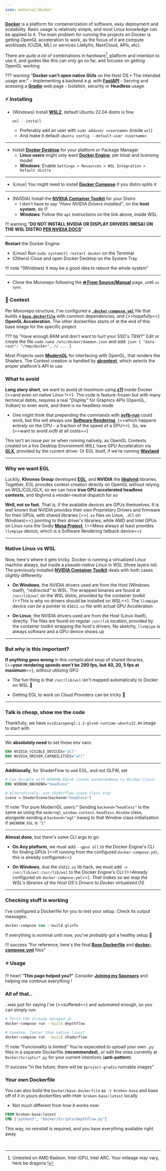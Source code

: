 ```yaml
---
icon: material/docker
---
```


<!-- Todo: Overhaul section wip -->
<!--
<b><span class="the">D</span>ocker</b> is a platform for containerization of software, easy deployment and scalability. The main problem for running the projects on Docker is getting OpenGL acceleration to work, as the focus of it are compute workloads or services.

## Installation

### Docker

!!! bifurcation ""
    === ":material-microsoft: Windows"
        - Install [**Windows Subsystem for Linux 2**](https://learn.microsoft.com/en-us/windows/wsl/install) in a **PowerShell** terminal with:
        ```powershell title=""
        wsl --install
        ```
        - Install [**Docker Desktop**](chttps://www.docker.com/products/docker-desktop/), enable `Settings > Resources > WSL Integration > Distro`
    === ":simple-linux: Linux"
        - Install the [**Docker Engine**](https://wiki.archlinux.org/title/Docker)
        - Install [**Docker Compose**](https://docs.docker.com/compose/)
        - Install the [**NVIDIA Container Toolkit**](https://docs.nvidia.com/datacenter/cloud-native/container-toolkit/latest/install-guide.html#installing-with-apt) for your Distro
        - Enable docker socket `sudo systemctl enable --now docker.socket`

- Enable docker socket `sudo systemctl enable --now docker.socket`

### Podman

## Running

You can either use prebuilt images or build them from source.

### Prebuilt images

I build and publish images to GitHub Container Registry (GHCR), you can see all of them [here](https://github.com/orgs/BrokenSource/packages). The last name part is the bundled PyTorch version, such as `cpu`, `cu124`. All `cu*` images uses CUDA and are NVIDIA GPU Exclusive.

You can run the following command

```shell title=""
docker run --rm --gpus all ghcr.io/brokensource/glinfo:latest-cpu
```

### Building images

Clone the monorepo [**from source**](site:/get/source), you can then run and build the images with:

```shell title=""
docker compose run --rm shaderflow
```

You can run the following command

https://github.com/orgs/BrokenSource/packages
 -->



<a href="https://www.docker.com"><b><span class="the">D</span>ocker</b></a> is a platform for containerization of software, easy deployment and scalability. Basic usage is relatively simple, and most Linux knowledge can be applied to it. The main problem for running the projects on Docker is getting OpenGL acceleration to work, as the focus of it are compute workloads (CUDA, ML) or services (Jellyfin, NextCloud, APIs, etc).

There are *quite a lot* of combinations in hardware[^1], platform and intention to use it, and guides like this can only go so far, and focuses on getting OpenGL working.

[^1]: Untested on AMD Radeon, Intel iGPU, Intel ARC. Your mileage may vary, here be dragons !

??? warning "**Docker can't open native GUIs** on the Host OS • The intended usage are:"
    - Implementing a backend _e.g._ with [**FastAPI**](https://fastapi.tiangolo.com)
    - Serving and acessing a [**Gradio**](https://www.gradio.app) web page
    - Isolation, security or **Headless** usage

### ⚡️ Installing

- (Windows) Install [**WSL2**](https://learn.microsoft.com/en-us/windows/wsl/install), default Ubuntu 22.04 distro is fine
    ```powershell title="PowerShell"
    wsl --install
    ```
    - Preferably add an user with `sudo adduser <username>` (inside `wsl`)
    - And make it default `ubuntu config --default-user <username>`

<hr>

- Install [**Docker Desktop**](chttps://www.docker.com/products/docker-desktop/) for your platform or Package Manager
    - **Linux users** might only want [**Docker Engine**](https://wiki.archlinux.org/title/Docker), per bloat and licensing model
    - **Windows**: Enable `Settings > Resources > WSL Integration > Default distro`

<hr>

- (Linux) You might need to install [**Docker Compose**](https://docs.docker.com/compose/) if you distro splits it

<hr>

- (NVIDIA) Install the [**NVIDIA Container Toolkit**](https://docs.nvidia.com/datacenter/cloud-native/container-toolkit/latest/install-guide.html#installing-with-apt) for your Distro
    - I don't have to say _"Have NVIDIA Drivers installed"_, on the **host system**, do I?
    - **Windows**: Follow the `apt` instructions on the link above, inside WSL

!!! warning "**DO NOT INSTALL NVIDIA OR DISPLAY DRIVERS (MESA) ON THE WSL DISTRO [**PER NVIDIA DOCS**](https://docs.nvidia.com/cuda/wsl-user-guide/index.html#step-1-install-nvidia-driver-for-gpu-support)**"

<hr>

**Restart** the Docker Engine:

- (Linux) Run `sudo systemctl restart docker` on the Terminal
- (Others) Close and open Docker Desktop on the System Tray

!!! note "(Windows) It may be a good idea to reboot the whole system"

<hr>

- Clone the Monorepo following the [**🔥 From Source/Manual**](site:/get/source/#installing-manual) page, until `uv sync`

### 🚀 Context

Per Monorepo structure, I've configured a [**`.docker-compose.yml`**](https://github.com/BrokenSource/BrokenSource/blob/main/docker-compose.yml) file that builds a [**`base.dockerfile`**](https://github.com/BrokenSource/BrokenSource/blob/main/Docker/base.dockerfile) with common dependencies, and {>>hopefully<<} **OpenGL Acceleration**. The other dockerfiles starts of at the end of this base image for the specific project

??? tip "Have enough RAM and don't want to hurt your SSD's TBW?"
    Edit or create the file `sudo nano /etc/docker/daemon.json` and add:
    ```json
    {
        "data-root": "/tmp/docker",
        // ...
    }
    ```

Most Projects uses [**ModernGL**](https://github.com/moderngl/moderngl) for interfacing with OpenGL, that renders the Shaders. The Context creation is handled by [**glcontext**](https://github.com/moderngl/glcontext), which selects the proper platform's API to use

<h3>What to avoid</h3>

**Long story short**, we want to avoid _at maximum_ using [**x11**](https://en.wikipedia.org/wiki/X.Org_Server) inside Docker {>>and even on native Linux !<<}. The code is feature-frozen but with many technical debts, requires a real _"Display"_ for Graphics APIs (OpenGL, Vulkan) to even work, and there is no headless mode

- One might think that prepending the commands with [**xvfb-run**](https://en.wikipedia.org/wiki/Xvfb) could work, but this will always use [**Software Rendering**](https://en.wikipedia.org/wiki/Software_rendering), {>>which happens entirely on the CPU - a fraction of the speed of a GPU<<}. So, we {==want to avoid *xvfb* at all costs==}

This isn't an issue _per se_ when running natively, as OpenGL Contexts created on a live Desktop Environment _WILL_ have GPU Acceleration via [**GLX**](https://en.wikipedia.org/wiki/GLX), provided by the current driver. Or EGL itself, if we're running [**Wayland**](https://wayland.freedesktop.org/)

<hr>

<h3>Why we want EGL</h3>

Luckily, **Khronos Group** developed [**EGL**](https://en.wikipedia.org/wiki/EGL_(API)), and **NVIDIA** the [**libglvnd**](https://github.com/NVIDIA/libglvnd) libraries. Together, EGL provides context creation directly on OpenGL without relying on WGL/CGL/GLX, so we can have **true GPU accelerated headless contexts**, and libglvnd a vender-neutral dispatch for so

**Well, not so fast.** That is, if the available devices are GPUs themselves. It is well known that NVIDIA provides their own Proprietary Drivers and firmware for their GPUs, with shared libraries {>>(`.so` files on Linux, `.dll` on Windows)<<} pointing to their driver's libraries; while AMD and Intel GPUs on Linux runs the Godly [**Mesa Project**](https://www.mesa3d.org/). {==Mesa always at least provides `llvmpipe` device, which is a Software Rendering fallback device==}

<hr>

<h3>Native Linux vs WSL</h3>

Now, here's where it gets tricky. Docker is running a virtualized Linux machine always, but inside a _pseudo-native Linux_ in WSL (three layers lol). The previously installed [**NVIDIA Container Toolkit**](https://docs.nvidia.com/datacenter/cloud-native/container-toolkit/latest/install-guide.html#installing-with-apt) deals with both cases slightly differently:

- **On Windows**, the NVIDIA drivers used are from the Host (Windows itself), _"redirected"_ to WSL. The wrapped binaries are found at `/usr/lib/wsl` on the WSL distro, provided by the container toolkit {>>This is why no drivers should be installed on WSL<<}. The `llvmpipe` device _can be_ a pointer to `d3d12.so` file with actual GPU Acceleration

- **On Linux**, the NVIDIA drivers used are from the Host (Linux itself), directly. The files are found on regular `/usr/lib` location, provided by the container toolkit wrapping the host's drivers. No sketchy, `llvmpipe` is always software and a GPU device shows up

<hr>

<h3>But why is this important?</h3>

**If anything goes wrong** in this complicated soup of shared libraries, {==**your rendering speeds won't be 290 fps, but 40, 20, 5 fps at maximum**==}, without utilizing GPU

- The fun thing is that `/usr/lib/wsl` isn't mapped automatically to Docker on WSL 🤡

- Getting EGL to work on Cloud Providers can be tricky 🎈

<hr>

<h3>Talk is cheap, show me the code</h3>

Thankfully, we have `nvidia/opengl:1.2-glvnd-runtime-ubuntu22.04` image to start with

<hr>

We **absolutely need** to set those env vars:

```dockerfile
ENV NVIDIA_VISIBLE_DEVICES="all"
ENV NVIDIA_DRIVER_CAPABILITIES="all"
```

<hr>

**Additionally**, for ShaderFlow to use EGL, and not GLFW, set

```dockerfile
# Can disable with WINDOW_EGL=0 (sends backend=None to Window class)
ENV WINDOW_BACKEND="headless"

# Alternatively, use shaderflow scene class args
scene = ShaderScene(backend="headless")
```

!!! note "For pure ModernGL users:"
    Sending `backend="headless"` is the same as using the `moderngl_window.context.headless.Window` class, alongside sending a `backend="egl"` kwarg to that Window class initialization if `$WINDOW_EGL` is `"1"`

<hr>

**Almost done**, but there's some CLI args to go:

- **On Any platform**, we must add `--gpus all` to the Docker Engine's CLI for finding GPUs {>>If running from the configured `docker-compose.yml`, this is already configured<<}

- **On Windows**, due the `d3d12.so` lib hack, we must add `-v /usr/lib/wsl:/usr/lib/wsl` to the Docker Engine's CLI {>>Already configured on `docker-compose.yml`<<}. _That makes so we map the WSL's libraries of the Host OS's Drivers to Docker virtualized OS_

<hr>

<h3>Checking stuff is working</h3>

I've configured a Dockerfile for you to test your setup. Check its output messages:

```ps title="Terminal"
docker-compose run --build glinfo
```

If everything is nominal until now, you've _probably_ got a healthy setup 🎉

!!! success "For reference, here's the final [**Base Dockerfile**](https://github.com/BrokenSource/BrokenSource/blob/main/Docker/base.dockerfile) and [**docker-compose.yml**](https://github.com/BrokenSource/BrokenSource/blob/main/docker-compose.yml) files"

### ⭐️ Usage

!!! heart "**This page helped you?**"
    Consider [**Joining my Sponsors**](site:/about/sponsors) and helping me continue everything !

<h3>All of that..</h3>

..was just for saying I've {>>suffered<<} and automated enough, so you can simply run:

```bash title="Terminal"
# Torch CPU already managed 😉
docker-compose run --build depthflow

# Somehow, faster than native linux?
docker-compose run --build shaderflow
```

!!! note "Funcionality is limited"
    You're expeceted to upload your own `.py` files in a separate Dockerfile (**recommended**), or edit the ones currently at `Docker/Scripts/*.py` for your current intentions (**anti-pattern**)

!!! success "In the future, there will be `$project-gradio` runnable images"

<h3>Your own Dockerfile</h3>

You can also build the `Docker/base.dockerfile` as `-t broken-base` and base off of it in yours dockerfiles with `FROM broken-base:latest` locally

- Not much different from how it works now:

```dockerfile
FROM broken-base:latest
CMD ["python3", "Docker/Scripts/depthflow.py"]
```

This way, no reinstall is required, and you have everything available right away

<br>


